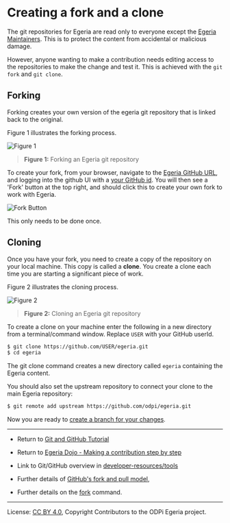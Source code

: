 <!-- SPDX-License-Identifier: CC-BY-4.0 -->
<!-- Copyright Contributors to the ODPi Egeria project 2020. -->

# Creating a fork and a clone

The git repositories for Egeria are read only to everyone except the
[Egeria Maintainers](../../../MAINTAINERS.md).  This is to protect the content from
accidental or malicious damage.

However, anyone wanting to make a contribution needs
editing access to the repositories to make the change and test it.
This is achieved with the `git fork` and `git clone`.

## Forking

Forking creates your own version of the egeria git repository that is linked back to the
original.

Figure 1 illustrates the forking process.

![Figure 1](../../../developer-resources/tools/git-hub-fork.png)
> **Figure 1:** Forking an Egeria git repository

To create your fork, from your browser, navigate to the [Egeria GitHub URL](https://github.com/odpi/egeria),
and logging into the github UI with a 
[your GitHub id](task-getting-git-hub-id.md).
You will then see a 'Fork' button at the top right, and should click this to 
create your own fork to work with Egeria. 

![Fork Button](../../../developer-resources/tools/git-hub-fork-button.png#pagewidth)

This only needs to be done once.

## Cloning

Once you have your fork, you need to create a copy of the repository on your local machine.
This copy is called a **clone**.  You create a clone each time you are starting a significant piece of work.

Figure 2 illustrates the cloning process.

![Figure 2](../../../developer-resources/tools/git-clone.png)
> **Figure 2:** Cloning an Egeria git repository

To create a clone on your machine enter the following in a new directory from a terminal/command window.
Replace `USER` with your GitHub userId.

```bash
$ git clone https://github.com/USER/egeria.git
$ cd egeria
```

The git clone command creates a new directory called `egeria` containing the Egeria content.

You should also set the upstream repository to connect your clone to the main Egeria repository:

```bash
$ git remote add upstream https://github.com/odpi/egeria.git
```

Now you are ready to [create a branch for your changes](task-creating-git-branches.md).

----
* Return to [Git and GitHub Tutorial](.)
* Return to [Egeria Dojo - Making a contribution step by step](../../egeria-dojo/egeria-dojo-day-2-3-contribution-to-egeria.md)


* Link to Git/GitHub overview in [developer-resources/tools](../../../developer-resources/tools/Git-GitHub.md)
* Further details of [GitHub's fork and pull model](https://help.github.com/articles/about-collaborative-development-models/),
* Further details on the [fork](https://guides.github.com/activities/forking/) command.


----
License: [CC BY 4.0](https://creativecommons.org/licenses/by/4.0/),
Copyright Contributors to the ODPi Egeria project.